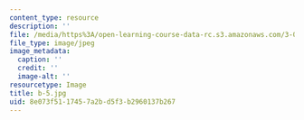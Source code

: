 ```yaml
---
content_type: resource
description: ''
file: /media/https%3A/open-learning-course-data-rc.s3.amazonaws.com/3-091sc-introduction-to-solid-state-chemistry-fall-2010/8e073f5117457a2bd5f3b2960137b267_b-5.jpg
file_type: image/jpeg
image_metadata:
  caption: ''
  credit: ''
  image-alt: ''
resourcetype: Image
title: b-5.jpg
uid: 8e073f51-1745-7a2b-d5f3-b2960137b267
---
```


